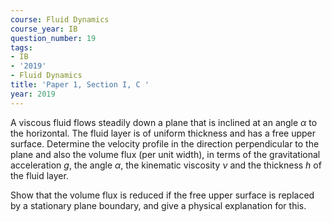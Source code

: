 ```yaml
---
course: Fluid Dynamics
course_year: IB
question_number: 19
tags:
- IB
- '2019'
- Fluid Dynamics
title: 'Paper 1, Section I, C '
year: 2019
---
```




A viscous fluid flows steadily down a plane that is inclined at an angle $\alpha$ to the horizontal. The fluid layer is of uniform thickness and has a free upper surface. Determine the velocity profile in the direction perpendicular to the plane and also the volume flux (per unit width), in terms of the gravitational acceleration $g$, the angle $\alpha$, the kinematic viscosity $\nu$ and the thickness $h$ of the fluid layer.

Show that the volume flux is reduced if the free upper surface is replaced by a stationary plane boundary, and give a physical explanation for this.
